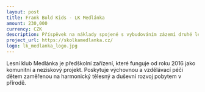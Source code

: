 ```yaml
---
layout: post
title: Frank Bold Kids - LK Medlánka
amount: 230,000
currency: CZK
description: Příspěvek na náklady spojené s vybudováním zázemí druhé lesní třídy LK Medlánka
project_url: https://skolkamedlanka.cz/
logo: lk_medlanka_logo.jpg
---
```

Lesní klub Medlánka je předškolní zařízení, které funguje od roku 2016 jako komunitní a neziskový projekt. Poskytuje výchovnou a vzdělávací péči dětem zaměřenou na harmonický tělesný a duševní rozvoj pobytem v přírodě.
